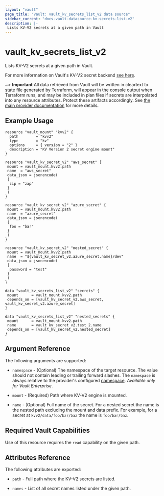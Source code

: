 ```yaml
---
layout: "vault"
page_title: "Vault: vault_kv_secrets_list_v2 data source"
sidebar_current: "docs-vault-datasource-kv-secrets-list-v2"
description: |-
 Lists KV-V2 secrets at a given path in Vault
---
```


# vault\_kv\_secrets\_list\_v2

Lists KV-V2 secrets at a given path in Vault.

For more information on Vault's KV-V2 secret backend 
[see here](https://www.vaultproject.io/docs/secrets/kv/kv-v2).

~> **Important** All data retrieved from Vault will be
written in cleartext to state file generated by Terraform, will appear in
the console output when Terraform runs, and may be included in plan files
if secrets are interpolated into any resource attributes.
Protect these artifacts accordingly. See
[the main provider documentation](../index.html)
for more details.

## Example Usage

```hcl
resource "vault_mount" "kvv2" {
  path        = "kvv2"
  type        = "kv"
  options     = { version = "2" }
  description = "KV Version 2 secret engine mount"
}

resource "vault_kv_secret_v2" "aws_secret" {
 mount = vault_mount.kvv2.path
 name  = "aws_secret"
 data_json = jsonencode(
 {
  zip = "zap"
 }
 )
}

resource "vault_kv_secret_v2" "azure_secret" {
 mount = vault_mount.kvv2.path
 name  = "azure_secret"
 data_json = jsonencode(
 {
  foo = "bar"
 }
 )
}

resource "vault_kv_secret_v2" "nested_secret" {
 mount = vault_mount.kvv2.path
 name  = "${vault_kv_secret_v2.azure_secret.name}/dev"
 data_json = jsonencode(
 {
  password = "test"
 }
 )
}

data "vault_kv_secrets_list_v2" "secrets" {
 mount      = vault_mount.kvv2.path
 depends_on = [vault_kv_secret_v2.aws_secret, vault_kv_secret_v2.azure_secret]
}

data "vault_kv_secrets_list_v2" "nested_secrets" {
 mount      = vault_mount.kvv2.path
 name       = vault_kv_secret_v2.test_2.name
 depends_on = [vault_kv_secret_v2.nested_secret]
}
```

## Argument Reference

The following arguments are supported:

* `namespace` - (Optional) The namespace of the target resource.
  The value should not contain leading or trailing forward slashes.
  The `namespace` is always relative to the provider's configured [namespace](/docs/providers/vault/index.html#namespace).
  *Available only for Vault Enterprise*.

* `mount` - (Required) Path where KV-V2 engine is mounted.

* `name` - (Optional) Full name of the secret. For a nested secret
  the name is the nested path excluding the mount and data
  prefix. For example, for a secret at `kvv2/data/foo/bar/baz`
  the name is `foo/bar/baz`.

## Required Vault Capabilities

Use of this resource requires the `read` capability on the given path.

## Attributes Reference

The following attributes are exported:

* `path` - Full path where the KV-V2 secrets are listed.

* `names` - List of all secret names listed under the given path.
